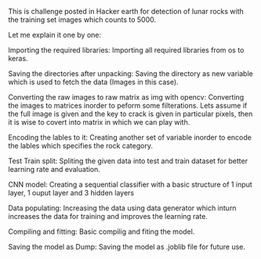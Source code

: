 This is challenge posted in Hacker earth for detection of lunar rocks with the training set images which counts to 5000. 

Let me explain it one by one:

Importing the required libraries:
Importing all required libraries from os to keras.

Saving the directories after unpacking:
Saving the directory as new variable which is used to fetch the data (Images in this case).

Converting the raw images to raw matrix as img with opencv:
Converting the images to matrices inorder to peform some filterations. Lets assume if the full image is given and the key to crack is
given in particular pixels, then it is wise to covert into matrix in which we can play with.

Encoding the lables to it:
Creating another set of variable inorder to encode the lables which specifies the rock category.

Test Train split:
Spliting the given data into test and train dataset for better learning rate and evaluation.

CNN model:
Creating a sequential classifier with a basic structure of 1 input layer, 1 ouput layer and 3 hidden layers

Data populating:
Increasing the data using data generator which inturn increases the data for training and improves the learning rate.

Compiling and fitting:
Basic compilig and fiting the model.

Saving the model as Dump:
Saving the model as .joblib file for future use.

